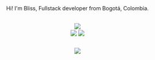 
<div align="center">
Hi! I'm Bliss, Fullstack developer from Bogotá, Colombia.
  <br>
  <br>
<p style="display: inline_block;">
  <img align="center" src="https://dcbadge.limes.pink/api/shield/1009281424177778699?theme=discord"/><br>
  <img align="center" src="https://www.codewars.com/users/blisse1/badges/large">
<a href="https://discord.gg/RHePucN4e9">
<img align="center" src="https://dcbadge.limes.pink/api/server/https://discord.gg/RHePucN4e9?theme=discord&logoColor=green"/>
</a>
  <br>
  <br>
</p>
<img src="./assets/giphy.gif"/>
</div>
